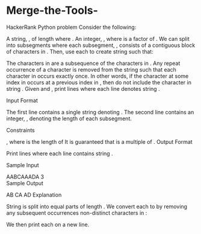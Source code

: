 # Merge-the-Tools-
HackerRank Python problem
Consider the following:

A string, , of length  where .
An integer, , where  is a factor of .
We can split  into  subsegments where each subsegment, , consists of a contiguous block of  characters in . Then, use each  to create string  such that:

The characters in  are a subsequence of the characters in .
Any repeat occurrence of a character is removed from the string such that each character in  occurs exactly once. In other words, if the character at some index  in  occurs at a previous index  in , then do not include the character in string .
Given  and , print  lines where each line  denotes string .

Input Format

The first line contains a single string denoting .
The second line contains an integer, , denoting the length of each subsegment.

Constraints

, where  is the length of 
It is guaranteed that  is a multiple of .
Output Format

Print  lines where each line  contains string .

Sample Input

AABCAAADA
3   
Sample Output

AB
CA
AD
Explanation

String  is split into  equal parts of length . We convert each  to  by removing any subsequent occurrences non-distinct characters in :

We then print each  on a new line.
